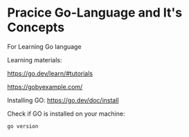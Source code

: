# Pracice Go-Language and It's Concepts
For Learning Go language

Learning materials:

https://go.dev/learn/#tutorials

https://gobyexample.com/

Installing GO:
https://go.dev/doc/install

Check if GO is installed on your machine:
```
go version
```
